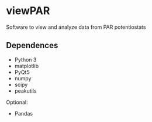 # viewPAR
Software to view and analyze data from PAR potentiostats


## Dependences

- Python 3
- matplotlib
- PyQt5
- numpy
- scipy
- peakutils


Optional:
- Pandas
